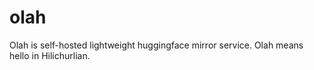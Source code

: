 # olah
Olah is self-hosted lightweight huggingface mirror service. Olah means hello in Hilichurlian.

